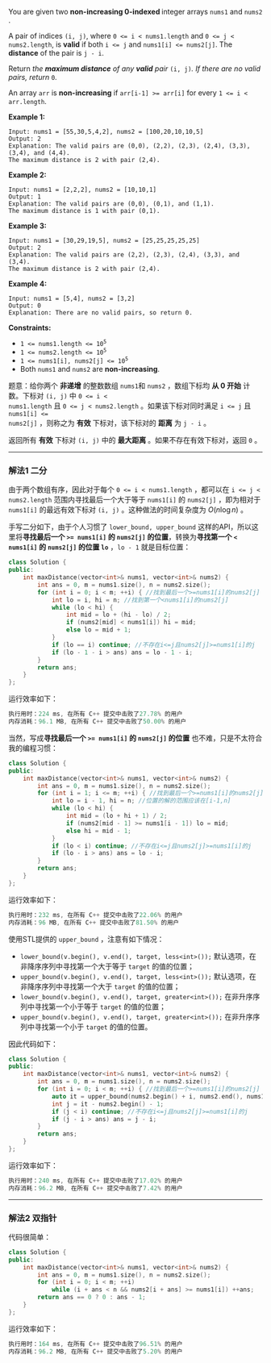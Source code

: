 <p>You are given two <strong>non-increasing 0-indexed </strong>integer arrays <code>nums1</code>​​​​​​ and <code>nums2</code>​​​​​​.</p>

<p>A pair of indices <code>(i, j)</code>, where <code>0 &lt;= i &lt; nums1.length</code> and <code>0 &lt;= j &lt; nums2.length</code>, is <strong>valid</strong> if both <code>i &lt;= j</code> and <code>nums1[i] &lt;= nums2[j]</code>. The <strong>distance</strong> of the pair is <code>j - i</code>​​​​.</p>

<p>Return <em>the <strong>maximum distance</strong> of any <strong>valid</strong> pair </em><code>(i, j)</code><em>. If there are no valid pairs, return </em><code>0</code>.</p>

<p>An array <code>arr</code> is <strong>non-increasing</strong> if <code>arr[i-1] &gt;= arr[i]</code> for every <code>1 &lt;= i &lt; arr.length</code>.</p>
 
<p><strong>Example 1:</strong></p>

```clike
Input: nums1 = [55,30,5,4,2], nums2 = [100,20,10,10,5]
Output: 2
Explanation: The valid pairs are (0,0), (2,2), (2,3), (2,4), (3,3), (3,4), and (4,4).
The maximum distance is 2 with pair (2,4).
```

<p><strong>Example 2:</strong></p>

```clike
Input: nums1 = [2,2,2], nums2 = [10,10,1]
Output: 1
Explanation: The valid pairs are (0,0), (0,1), and (1,1).
The maximum distance is 1 with pair (0,1). 
```

<p><strong>Example 3:</strong></p>

```clike
Input: nums1 = [30,29,19,5], nums2 = [25,25,25,25,25]
Output: 2
Explanation: The valid pairs are (2,2), (2,3), (2,4), (3,3), and (3,4).
The maximum distance is 2 with pair (2,4).
```

 
<p><strong>Example 4:</strong></p>

```clike
Input: nums1 = [5,4], nums2 = [3,2]
Output: 0
Explanation: There are no valid pairs, so return 0.
```
 
<p><strong>Constraints:</strong></p>

<ul>
	<li><code>1 &lt;= nums1.length &lt;= 10<sup>5</sup></code></li>
	<li><code>1 &lt;= nums2.length &lt;= 10<sup>5</sup></code></li>
	<li><code>1 &lt;= nums1[i], nums2[j] &lt;= 10<sup>5</sup></code></li>
	<li>Both <code>nums1</code> and <code>nums2</code> are <strong>non-increasing</strong>.</li>
</ul>

题意：给你两个 <strong>非递增</strong> 的整数数组 <code>nums1</code>​​​​​​ 和 <code>nums2</code>​​​​​​ ，数组下标均 <strong>从 0 开始</strong> 计数。下标对 <code>(i, j)</code> 中 <code>0 &lt;= i &lt; nums1.length</code> 且 <code>0 &lt;= j &lt; nums2.length</code> 。如果该下标对同时满足 <code>i &lt;= j</code> 且 <code>nums1[i] &lt;= nums2[j]</code> ，则称之为 <strong>有效</strong> 下标对，该下标对的 <strong>距离</strong> 为 <code>j - i</code>​​ 。​​</p>

<p>返回所有 <strong>有效</strong> 下标对<em> </em><code>(i, j)</code><em> </em>中的 <strong>最大距离</strong> 。如果不存在有效下标对，返回 <code>0</code> 。</p>

---
### 解法1 二分
由于两个数组有序，因此对于每个 `0 <= i < nums1.length` ，都可以在 `i <= j < nums2.length` 范围内寻找最后一个大于等于 `nums1[i]` 的 `nums2[j]` ，即为相对于 `nums1[i]` 的最远有效下标对 `(i, j)` 。这种做法的时间复杂度为 $O(n\log n)$ 。

手写二分如下，由于个人习惯了 `lower_bound, upper_bound` 这样的API，所以这里将**寻找最后一个 `>= nums1[i]` 的 `nums2[j]` 的位置**，转换为**寻找第一个 `< nums1[i]` 的 `nums2[j]` 的位置 `lo`** ，`lo - 1` 就是目标位置：
```cpp
class Solution {
public:
    int maxDistance(vector<int>& nums1, vector<int>& nums2) {
        int ans = 0, m = nums1.size(), n = nums2.size();
        for (int i = 0; i < m; ++i) { //找到最后一个>=nums1[i]的nums2[j]
            int lo = i, hi = n; //找到第一个<nums1[i]的nums2[j]
            while (lo < hi) {
                int mid = lo + (hi - lo) / 2;
                if (nums2[mid] < nums1[i]) hi = mid;
                else lo = mid + 1;
            }
            if (lo == i) continue; //不存在i<=j且nums2[j]>=nums1[i]的j
            if (lo - 1 - i > ans) ans = lo - 1 - i;
        }
        return ans;
    }
};
```
运行效率如下：
```cpp
执行用时：224 ms, 在所有 C++ 提交中击败了27.78% 的用户
内存消耗：96.1 MB, 在所有 C++ 提交中击败了50.00% 的用户
```
当然，写成**寻找最后一个 `>= nums1[i]` 的 `nums2[j]` 的位置** 也不难，只是不太符合我的编程习惯：
```cpp
class Solution {
public:
    int maxDistance(vector<int>& nums1, vector<int>& nums2) {
        int ans = 0, m = nums1.size(), n = nums2.size();
        for (int i = 1; i <= m; ++i) { //找到最后一个>=nums1[i]的nums2[j]
            int lo = i - 1, hi = n; //位置的解的范围应该在[i-1,n]
            while (lo < hi) {
                int mid = (lo + hi + 1) / 2;
                if (nums2[mid - 1] >= nums1[i - 1]) lo = mid;
                else hi = mid - 1;
            } 
            if (lo < i) continue; //不存在i<=j且nums2[j]>=nums1[i]的j
            if (lo - i > ans) ans = lo - i;
        }
        return ans;
    }
};
```
运行效率如下：
```cpp
执行用时：232 ms, 在所有 C++ 提交中击败了22.06% 的用户
内存消耗：96 MB, 在所有 C++ 提交中击败了81.50% 的用户
```
使用STL提供的 `upper_bound` ，注意有如下情况：
- `lower_bound(v.begin(), v.end(), target, less<int>());` 默认选项，在非降序序列中寻找第一个大于等于 `target` 的值的位置；
- `upper_bound(v.begin(), v.end(), target, less<int>());` 默认选项，在非降序序列中寻找第一个大于 `target` 的值的位置；
- `lower_bound(v.begin(), v.end(), target, greater<int>());` 在非升序序列中寻找第一个小于等于 `target` 的值的位置；
- `upper_bound(v.begin(), v.end(), target, greater<int>());` 在非升序序列中寻找第一个小于 `target` 的值的位置。

因此代码如下：
```cpp
class Solution {
public:
    int maxDistance(vector<int>& nums1, vector<int>& nums2) {
        int ans = 0, m = nums1.size(), n = nums2.size();
        for (int i = 0; i < m; ++i) { //找到最后一个>=nums1[i]的nums2[j]
            auto it = upper_bound(nums2.begin() + i, nums2.end(), nums1[i], greater<int>()); //找到第一个<nums1[i]的nums2[j]
            int j = it - nums2.begin() - 1; 
            if (j < i) continue; //不存在i<=j且nums2[j]>=nums1[i]的j
            if (j - i > ans) ans = j - i;
        }
        return ans;
    }
};
```
运行效率如下：
```cpp
执行用时：240 ms, 在所有 C++ 提交中击败了17.02% 的用户
内存消耗：96.2 MB, 在所有 C++ 提交中击败了7.42% 的用户
```
---
### 解法2 双指针
代码很简单：
```cpp
class Solution {
public:
    int maxDistance(vector<int>& nums1, vector<int>& nums2) {
        int ans = 0, m = nums1.size(), n = nums2.size();
        for (int i = 0; i < m; ++i) 
            while (i + ans < n && nums2[i + ans] >= nums1[i]) ++ans;
        return ans == 0 ? 0 : ans - 1;
    }
};
```
运行效率如下：
```cpp
执行用时：164 ms, 在所有 C++ 提交中击败了96.51% 的用户
内存消耗：96.2 MB, 在所有 C++ 提交中击败了5.20% 的用户
```
